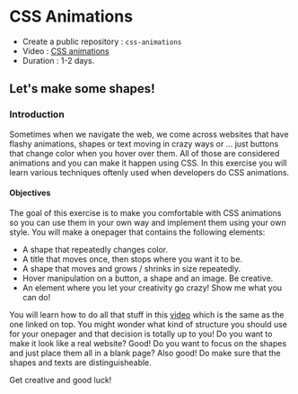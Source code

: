 # CSS Animations

- Create a public repository : `css-animations` 
- Video : [CSS animations](https://www.youtube.com/watch?v=zHUpx90NerM)
- Duration : 1-2 days.

## Let's make some shapes!

### Introduction 

Sometimes when we navigate the web, we come across websites that have flashy animations, shapes or text moving in crazy ways or ... just buttons that change color when you hover over them. All of those are considered animations and you can make it happen using CSS. In this exercise you will learn various techniques oftenly used when developers do CSS animations.

#### Objectives

The goal of this exercise is to make you comfortable with CSS animations so you can use them in your own way and implement them using your own style. You will make a onepager that contains the following elements:

- A shape that repeatedly changes color.
- A title that moves once, then stops where you want it to be.
- A shape that moves and grows / shrinks in size repeatedly.
- Hover manipulation on a button, a shape and an image. Be creative.
- An element where you let your creativity go crazy! Show me what you can do!

You will learn how to do all that stuff in this [video](https://www.youtube.com/watch?v=zHUpx90NerM) which is the same as the one linked on top. You might wonder what kind of structure you should use for your onepager and that decision is totally up to you! Do you want to make it look like a real website? Good! Do you want to focus on the shapes and just place them all in a blank page? Also good! Do make sure that the shapes and texts are distinguisheable.

Get creative and good luck!
